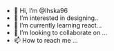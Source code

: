 - 👋 Hi, I’m @Ihska96
- 👀 I’m interested in designing..
- 🌱 I’m currently learning react...
- 💞️ I’m looking to collaborate on ...
- 📫 How to reach me ...

<!---
Ihska96/Ihska96 is a ✨ special ✨ repository because its `README.md` (this file) appears on your GitHub profile.
You can click the Preview link to take a look at your changes.
--->
